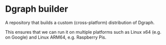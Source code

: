 # Dgraph builder

A repository that builds a custom (cross-platform) distribution of Dgraph.

This ensures that we can run it on multiple platforms such as Linux x64 (e.g. on Google)
and Linux ARM64, e.g. Raspberry Pis.
